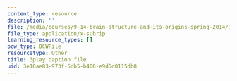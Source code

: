 ```yaml
---
content_type: resource
description: ''
file: /media/courses/9-14-brain-structure-and-its-origins-spring-2014/3e10ae83973f5db5b406e9d5d0115db8_555130.vtt
file_type: application/x-subrip
learning_resource_types: []
ocw_type: OCWFile
resourcetype: Other
title: 3play caption file
uid: 3e10ae83-973f-5db5-b406-e9d5d0115db8
---
```

